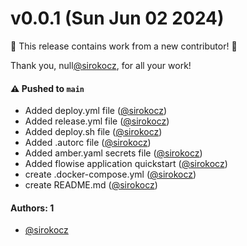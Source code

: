 # v0.0.1 (Sun Jun 02 2024)

:tada: This release contains work from a new contributor! :tada:

Thank you, null[@sirokocz](https://github.com/sirokocz), for all your work!

#### ⚠️ Pushed to `main`

- Added deploy.yml file ([@sirokocz](https://github.com/sirokocz))
- Added release.yml file ([@sirokocz](https://github.com/sirokocz))
- Added deploy.sh file ([@sirokocz](https://github.com/sirokocz))
- Added .autorc file ([@sirokocz](https://github.com/sirokocz))
- Added amber.yaml secrets file ([@sirokocz](https://github.com/sirokocz))
- Added flowise application quickstart ([@sirokocz](https://github.com/sirokocz))
- create .docker-compose.yml ([@sirokocz](https://github.com/sirokocz))
- create README.md ([@sirokocz](https://github.com/sirokocz))

#### Authors: 1

- [@sirokocz](https://github.com/sirokocz)
